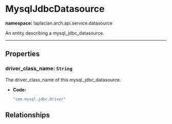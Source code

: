 # **MysqlJdbcDatasource**
**namespace:** laplacian.arch.api.service.datasource

An entity describing a mysql_jdbc_datasource.



---

## Properties

### driver_class_name: `String`
The driver_class_name of this mysql_jdbc_datasource.
- **Code:**
  ```kotlin
  "com.mysql.jdbc.Driver"
  ```

## Relationships
